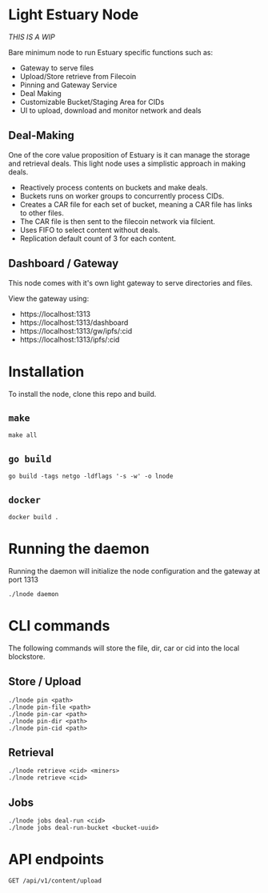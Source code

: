 # Light Estuary Node

*THIS IS A WIP*

Bare minimum node to run Estuary specific functions such as:

- Gateway to serve files
- Upload/Store retrieve from Filecoin
- Pinning and Gateway Service
- Deal Making
- Customizable Bucket/Staging Area for CIDs
- UI to upload, download and monitor network and deals

## Deal-Making
One of the core value proposition of Estuary is it can manage the storage and retrieval deals. This light node uses a simplistic approach in making deals.

- Reactively process contents on buckets and make deals.
- Buckets runs on worker groups to concurrently process CIDs.
- Creates a CAR file for each set of bucket, meaning a CAR file has links to other files. 
- The CAR file is then sent to the filecoin network via filcient.
- Uses FIFO to select content without deals. 
- Replication default count of 3 for each content.


## Dashboard / Gateway 
This node comes with it's own light gateway to serve directories and files.

View the gateway using:
- https://localhost:1313
- https://localhost:1313/dashboard
- https://localhost:1313/gw/ipfs/:cid
- https://localhost:1313/ipfs/:cid

# Installation
To install the node, clone this repo and build.

## `make`
```
make all
```

## `go build`
```
go build -tags netgo -ldflags '-s -w' -o lnode
```

## `docker`
```
docker build .
```

# Running the daemon
Running the daemon will initialize the node configuration and the gateway at port 1313
```
./lnode daemon
```

# CLI commands
The following commands will store the file, dir, car or cid into the local blockstore.


## Store / Upload
```
./lnode pin <path>
./lnode pin-file <path>
./lnode pin-car <path>
./lnode pin-dir <path>
./lnode pin-cid <path>
```

## Retrieval 
```
./lnode retrieve <cid> <miners>
./lnode retrieve <cid>
```

## Jobs
```
./lnode jobs deal-run <cid>
./lnode jobs deal-run-bucket <bucket-uuid>
```

# API endpoints
```
GET /api/v1/content/upload
```




